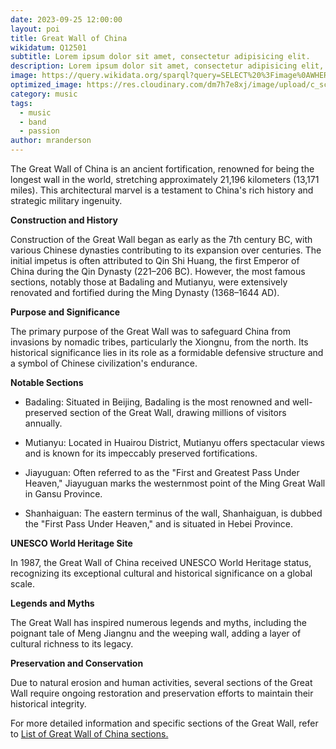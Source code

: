 ```yaml
---
date: 2023-09-25 12:00:00
layout: poi
title: Great Wall of China
wikidatum: Q12501
subtitle: Lorem ipsum dolor sit amet, consectetur adipisicing elit.
description: Lorem ipsum dolor sit amet, consectetur adipisicing elit, sed do eiusmod tempor incididunt ut labore et dolore magna aliqua.
image: https://query.wikidata.org/sparql?query=SELECT%20%3Fimage%0AWHERE%20%7B%0A%20%20wd%3A + wikidatum +%20%20wdt%3AP18%20%3Fimage%20.%0A%7D%0A
optimized_image: https://res.cloudinary.com/dm7h7e8xj/image/upload/c_scale,w_380/v1559824822/theme15_oqsl4z.jpg
category: music
tags:
  - music
  - band
  - passion
author: mranderson
---
```


The Great Wall of China is an ancient fortification, renowned for being the longest wall in the world, stretching approximately 21,196 kilometers (13,171 miles). This architectural marvel is a testament to China's rich history and strategic military ingenuity.

**Construction and History**

Construction of the Great Wall began as early as the 7th century BC, with various Chinese dynasties contributing to its expansion over centuries. The initial impetus is often attributed to Qin Shi Huang, the first Emperor of China during the Qin Dynasty (221–206 BC). However, the most famous sections, notably those at Badaling and Mutianyu, were extensively renovated and fortified during the Ming Dynasty (1368–1644 AD).

**Purpose and Significance**

The primary purpose of the Great Wall was to safeguard China from invasions by nomadic tribes, particularly the Xiongnu, from the north. Its historical significance lies in its role as a formidable defensive structure and a symbol of Chinese civilization's endurance.

**Notable Sections**

* Badaling: Situated in Beijing, Badaling is the most renowned and well-preserved section of the Great Wall, drawing millions of visitors annually.

* Mutianyu: Located in Huairou District, Mutianyu offers spectacular views and is known for its impeccably preserved fortifications.

* Jiayuguan: Often referred to as the "First and Greatest Pass Under Heaven," Jiayuguan marks the westernmost point of the Ming Great Wall in Gansu Province.

* Shanhaiguan: The eastern terminus of the wall, Shanhaiguan, is dubbed the "First Pass Under Heaven," and is situated in Hebei Province.

**UNESCO World Heritage Site**

In 1987, the Great Wall of China received UNESCO World Heritage status, recognizing its exceptional cultural and historical significance on a global scale.

**Legends and Myths**

The Great Wall has inspired numerous legends and myths, including the poignant tale of Meng Jiangnu and the weeping wall, adding a layer of cultural richness to its legacy.

**Preservation and Conservation**

Due to natural erosion and human activities, several sections of the Great Wall require ongoing restoration and preservation efforts to maintain their historical integrity.

For more detailed information and specific sections of the Great Wall, refer to [List of Great Wall of China sections.](https://en.wikipedia.org/wiki/List_of_Great_Wall_of_China_sections)
